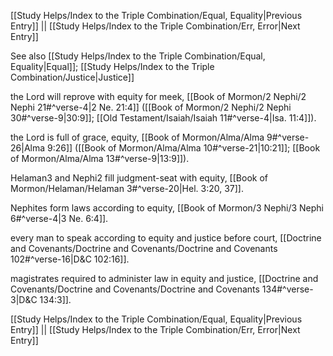 [[Study Helps/Index to the Triple Combination/Equal, Equality|Previous Entry]]  ||  [[Study Helps/Index to the Triple Combination/Err, Error|Next Entry]]

 See also [[Study Helps/Index to the Triple Combination/Equal, Equality|Equal]]; [[Study Helps/Index to the Triple Combination/Justice|Justice]]

 the Lord will reprove with equity for meek, [[Book of Mormon/2 Nephi/2 Nephi 21#^verse-4|2 Ne. 21:4]] ([[Book of Mormon/2 Nephi/2 Nephi 30#^verse-9|30:9]]; [[Old Testament/Isaiah/Isaiah 11#^verse-4|Isa. 11:4]]).

 the Lord is full of grace, equity, [[Book of Mormon/Alma/Alma 9#^verse-26|Alma 9:26]] ([[Book of Mormon/Alma/Alma 10#^verse-21|10:21]]; [[Book of Mormon/Alma/Alma 13#^verse-9|13:9]]).

 Helaman3 and Nephi2 fill judgment-seat with equity, [[Book of Mormon/Helaman/Helaman 3#^verse-20|Hel. 3:20, 37]].

 Nephites form laws according to equity, [[Book of Mormon/3 Nephi/3 Nephi 6#^verse-4|3 Ne. 6:4]].

 every man to speak according to equity and justice before court, [[Doctrine and Covenants/Doctrine and Covenants/Doctrine and Covenants 102#^verse-16|D&C 102:16]].

 magistrates required to administer law in equity and justice, [[Doctrine and Covenants/Doctrine and Covenants/Doctrine and Covenants 134#^verse-3|D&C 134:3]].

[[Study Helps/Index to the Triple Combination/Equal, Equality|Previous Entry]]  ||  [[Study Helps/Index to the Triple Combination/Err, Error|Next Entry]]